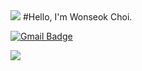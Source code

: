 <img src="https://capsule-render.vercel.app/api?type=waving&color=BDBDC8&height=150&section=header" />
#Hello, I'm Wonseok Choi.



[![Gmail Badge](https://img.shields.io/badge/Gmail-d14836?style=flat-square&logo=Gmail&logoColor=white&link=mailto:wonseok.choi@snu.ac.kr)](mailto:wonseok.choi@snu.ac.kr)

<img src="https://capsule-render.vercel.app/api?type=waving&color=BDBDC8&height=150&section=footer" />

